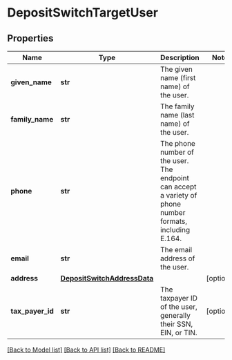 # DepositSwitchTargetUser

## Properties
Name | Type | Description | Notes
------------ | ------------- | ------------- | -------------
**given_name** | **str** | The given name (first name) of the user. | 
**family_name** | **str** | The family name (last name) of the user. | 
**phone** | **str** | The phone number of the user. The endpoint can accept a variety of phone number formats, including E.164. | 
**email** | **str** | The email address of the user. | 
**address** | [**DepositSwitchAddressData**](DepositSwitchAddressData.md) |  | [optional] 
**tax_payer_id** | **str** | The taxpayer ID of the user, generally their SSN, EIN, or TIN. | [optional] 

[[Back to Model list]](../README.md#documentation-for-models) [[Back to API list]](../README.md#documentation-for-api-endpoints) [[Back to README]](../README.md)


